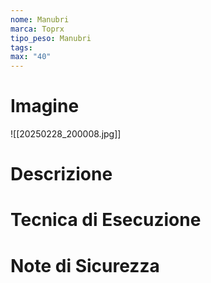 ```yaml
---
nome: Manubri
marca: Toprx
tipo_peso: Manubri
tags: 
max: "40"
---
```

# Imagine
![[20250228_200008.jpg]]

# Descrizione
<!-- Descrizione dettagliata dell'esercizio -->

# Tecnica di Esecuzione
<!-- Punti chiave per l'esecuzione corretta -->

# Note di Sicurezza
<!-- Precauzioni e considerazioni sulla sicurezza -->
